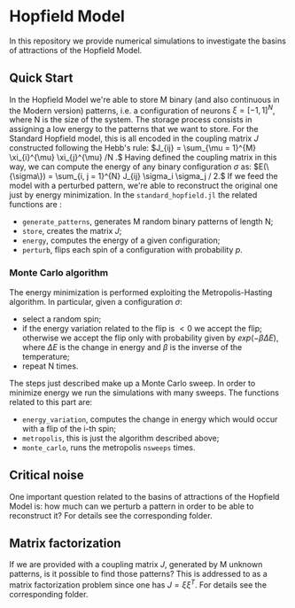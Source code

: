 # Hopfield Model

In this repository we provide numerical simulations to investigate the basins of attractions of the Hopfield Model.

## Quick Start
In the Hopfield Model we're able to store M binary (and also continuous in the Modern version) patterns, i.e. a configuration of neurons $\xi = [-1,1]^N$, where N is the size of the system.
The storage process consists in assigning a low energy to the patterns that we want to store.
For the Standard Hopfield model, this is all encoded in the coupling matrix $J$ constructed following the Hebb's rule: $J_{ij} = \sum_{\mu = 1}^{M} \xi_{i}^{\mu} \xi_{j}^{\mu} /N .$
Having defined the coupling matrix in this way, we can compute the energy of any binary configuration $\sigma$ as: $E(\{\sigma\}) = \sum_{i, j = 1}^{N} J_{ij} \sigma_i \sigma_j / 2.$
If we feed the model with a perturbed pattern, we're able to reconstruct the original one just by energy minimization.
In the `standard_hopfield.jl` the related functions are :

- `generate_patterns`, generates M random binary patterns of length N;
- `store`, creates the matrix $J$;
- `energy`, computes the energy of a given configuration;
- `perturb`, flips each spin of a configuration with probability $p$.
### Monte Carlo algorithm
The energy minimization is performed exploiting the Metropolis-Hasting algorithm.
In particular, given a configuration $\sigma$:

- select a random spin;
- if the energy variation related to the flip is $< 0$ we accept the flip; otherwise we accept the flip only with probability given by $exp(-\beta \Delta E )$, where $\Delta E$ is the change in energy and $\beta$ is the inverse of the temperature;
- repeat N times.

The steps just described make up a Monte Carlo sweep. In order to minimize energy we run the simulations with many sweeps.
The functions related to this part are:

- `energy_variation`, computes the change in energy which would occur with a flip of the i-th spin;
- `metropolis`, this is just the algorithm described above;
- `monte_carlo`, runs the metropolis `nsweeps` times.

## Critical noise
One important question related to the basins of attractions of the Hopfield Model is: how much can we perturb a pattern in order to be able to reconstruct it?
For details see the corresponding folder.

## Matrix factorization
If we are provided with a coupling matrix $J$, generated by M unknown patterns, is it possible to find those patterns? This is addressed to as a matrix factorization problem since one has $J = \xi \xi^T$.
For details see the corresponding folder.
